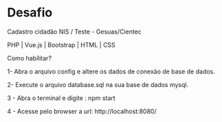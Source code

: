 Desafio
========

Cadastro cidadão NIS / Teste - Gesuas/Cientec

PHP | Vue.js | Bootstrap | HTML | CSS

Como habilitar?


1- Abra o arquivo config e altere os dados de conexão de base de dados.

2- Execute o arquivo database.sql na sua base de dados mysql.

3 - Abra o terminal e digite : npm start

4 - Acesse pelo browser a url: http://localhost:8080/